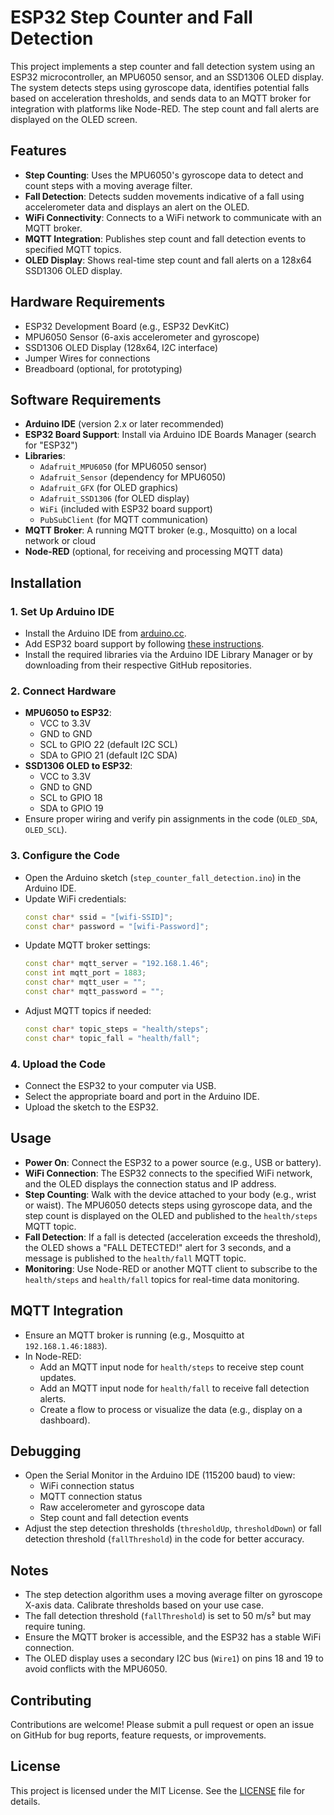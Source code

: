 
# ESP32 Step Counter and Fall Detection

This project implements a step counter and fall detection system using an ESP32 microcontroller, an MPU6050 sensor, and an SSD1306 OLED display. The system detects steps using gyroscope data, identifies potential falls based on acceleration thresholds, and sends data to an MQTT broker for integration with platforms like Node-RED. The step count and fall alerts are displayed on the OLED screen.

## Features
- **Step Counting**: Uses the MPU6050's gyroscope data to detect and count steps with a moving average filter.
- **Fall Detection**: Detects sudden movements indicative of a fall using accelerometer data and displays an alert on the OLED.
- **WiFi Connectivity**: Connects to a WiFi network to communicate with an MQTT broker.
- **MQTT Integration**: Publishes step count and fall detection events to specified MQTT topics.
- **OLED Display**: Shows real-time step count and fall alerts on a 128x64 SSD1306 OLED display.

## Hardware Requirements
- ESP32 Development Board (e.g., ESP32 DevKitC)
- MPU6050 Sensor (6-axis accelerometer and gyroscope)
- SSD1306 OLED Display (128x64, I2C interface)
- Jumper Wires for connections
- Breadboard (optional, for prototyping)

## Software Requirements
- **Arduino IDE** (version 2.x or later recommended)
- **ESP32 Board Support**: Install via Arduino IDE Boards Manager (search for "ESP32")
- **Libraries**:
  - `Adafruit_MPU6050` (for MPU6050 sensor)
  - `Adafruit_Sensor` (dependency for MPU6050)
  - `Adafruit_GFX` (for OLED graphics)
  - `Adafruit_SSD1306` (for OLED display)
  - `WiFi` (included with ESP32 board support)
  - `PubSubClient` (for MQTT communication)
- **MQTT Broker**: A running MQTT broker (e.g., Mosquitto) on a local network or cloud
- **Node-RED** (optional, for receiving and processing MQTT data)

## Installation

### 1. Set Up Arduino IDE
- Install the Arduino IDE from [arduino.cc](https://www.arduino.cc/en/software).
- Add ESP32 board support by following [these instructions](https://docs.espressif.com/projects/arduino-esp32/en/latest/installing.html).
- Install the required libraries via the Arduino IDE Library Manager or by downloading from their respective GitHub repositories.

### 2. Connect Hardware
- **MPU6050 to ESP32**:
  - VCC to 3.3V
  - GND to GND
  - SCL to GPIO 22 (default I2C SCL)
  - SDA to GPIO 21 (default I2C SDA)
- **SSD1306 OLED to ESP32**:
  - VCC to 3.3V
  - GND to GND
  - SCL to GPIO 18
  - SDA to GPIO 19
- Ensure proper wiring and verify pin assignments in the code (`OLED_SDA`, `OLED_SCL`).

### 3. Configure the Code
- Open the Arduino sketch (`step_counter_fall_detection.ino`) in the Arduino IDE.
- Update WiFi credentials:
  ```cpp
  const char* ssid = "[wifi-SSID]";
  const char* password = "[wifi-Password]";
  ```
- Update MQTT broker settings:
  ```cpp
  const char* mqtt_server = "192.168.1.46";
  const int mqtt_port = 1883;
  const char* mqtt_user = "";
  const char* mqtt_password = "";
  ```
- Adjust MQTT topics if needed:
  ```cpp
  const char* topic_steps = "health/steps";
  const char* topic_fall = "health/fall";
  ```

### 4. Upload the Code
- Connect the ESP32 to your computer via USB.
- Select the appropriate board and port in the Arduino IDE.
- Upload the sketch to the ESP32.

## Usage
- **Power On**: Connect the ESP32 to a power source (e.g., USB or battery).
- **WiFi Connection**: The ESP32 connects to the specified WiFi network, and the OLED displays the connection status and IP address.
- **Step Counting**: Walk with the device attached to your body (e.g., wrist or waist). The MPU6050 detects steps using gyroscope data, and the step count is displayed on the OLED and published to the `health/steps` MQTT topic.
- **Fall Detection**: If a fall is detected (acceleration exceeds the threshold), the OLED shows a "FALL DETECTED!" alert for 3 seconds, and a message is published to the `health/fall` MQTT topic.
- **Monitoring**: Use Node-RED or another MQTT client to subscribe to the `health/steps` and `health/fall` topics for real-time data monitoring.

## MQTT Integration
- Ensure an MQTT broker is running (e.g., Mosquitto at `192.168.1.46:1883`).
- In Node-RED:
  - Add an MQTT input node for `health/steps` to receive step count updates.
  - Add an MQTT input node for `health/fall` to receive fall detection alerts.
  - Create a flow to process or visualize the data (e.g., display on a dashboard).

## Debugging
- Open the Serial Monitor in the Arduino IDE (115200 baud) to view:
  - WiFi connection status
  - MQTT connection status
  - Raw accelerometer and gyroscope data
  - Step count and fall detection events
- Adjust the step detection thresholds (`thresholdUp`, `thresholdDown`) or fall detection threshold (`fallThreshold`) in the code for better accuracy.

## Notes
- The step detection algorithm uses a moving average filter on gyroscope X-axis data. Calibrate thresholds based on your use case.
- The fall detection threshold (`fallThreshold`) is set to 50 m/s² but may require tuning.
- Ensure the MQTT broker is accessible, and the ESP32 has a stable WiFi connection.
- The OLED display uses a secondary I2C bus (`Wire1`) on pins 18 and 19 to avoid conflicts with the MPU6050.

## Contributing
Contributions are welcome! Please submit a pull request or open an issue on GitHub for bug reports, feature requests, or improvements.

## License
This project is licensed under the MIT License. See the [LICENSE](LICENSE) file for details.

